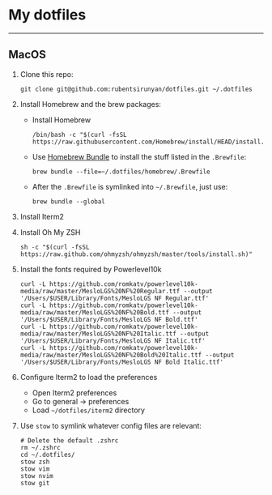 # My dotfiles

---

## MacOS

1. Clone this repo:

   ```shell
   git clone git@github.com:rubentsirunyan/dotfiles.git ~/.dotfiles
   ```

2. Install Homebrew and the brew packages:
   - Install Homebrew
       ```shell
       /bin/bash -c "$(curl -fsSL https://raw.githubusercontent.com/Homebrew/install/HEAD/install.sh)"
       ```

   - Use [Homebrew Bundle](https://github.com/Homebrew/homebrew-bundle) to install the stuff listed in the `.Brewfile`:
       ```shell
       brew bundle --file=~/.dotfiles/homebrew/.Brewfile
       ```

   - After the `.Brewfile` is symlinked into `~/.Brewfile`, just use:
       ```shell
       brew bundle --global
       ```

3. Install Iterm2

4. Install Oh My ZSH
   ```shell
   sh -c "$(curl -fsSL https://raw.github.com/ohmyzsh/ohmyzsh/master/tools/install.sh)"
   ```

5. Install the fonts required by Powerlevel10k
   ```shell
   curl -L https://github.com/romkatv/powerlevel10k-media/raw/master/MesloLGS%20NF%20Regular.ttf --output '/Users/$USER/Library/Fonts/MesloLGS NF Regular.ttf'
   curl -L https://github.com/romkatv/powerlevel10k-media/raw/master/MesloLGS%20NF%20Bold.ttf --output '/Users/$USER/Library/Fonts/MesloLGS NF Bold.ttf'
   curl -L https://github.com/romkatv/powerlevel10k-media/raw/master/MesloLGS%20NF%20Italic.ttf --output '/Users/$USER/Library/Fonts/MesloLGS NF Italic.ttf'
   curl -L https://github.com/romkatv/powerlevel10k-media/raw/master/MesloLGS%20NF%20Bold%20Italic.ttf --output '/Users/$USER/Library/Fonts/MesloLGS NF Bold Italic.ttf'
   ```

6. Configure Iterm2 to load the preferences
   - Open Iterm2 preferences
   - Go to general -> preferences
   - Load `~/dotfiles/iterm2` directory

7. Use `stow` to symlink whatever config files are relevant:

   ```shell
   # Delete the default .zshrc
   rm ~/.zshrc
   cd ~/.dotfiles/
   stow zsh
   stow vim
   stow nvim
   stow git
   ```
